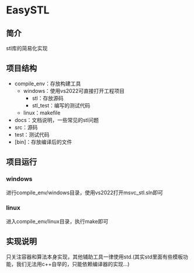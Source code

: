 # EasySTL

## 简介

stl库的简易化实现

## 项目结构

- compile_env：存放构建工具
  - windows：使用vs2022可直接打开工程项目
    - stl：存放源码
    - stl_test：编写的测试代码
  - linux：makefile
- docs：文档说明，一些常见的stl问题
- src：源码
- test：测试代码
- [bin]：存放编译后的文件

## 项目运行

### windows

进行compile_env/windows目录，使用vs2022打开msvc_stl.sln即可

### linux

进入compile_env/linux目录，执行make即可

## 实现说明

只关注容器和算法本身实现，其他辅助工具一律使用std.(其实std里面有些模板功能，我们无法用c++自举的，只能依赖编译器的实现...)